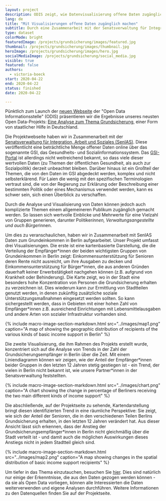 ```yaml
---
layout: project
description: ODIS zeigt, wie Datenvisualisierung offene Daten zugänglicher machen können.
lang: de
title: "Mit Visualisierungen offene Daten zugänglich machen"
subtitle: Durch eine Zusammenarbeit mit der Senatsverwaltung für Integration, Arbeit und Soziales zeigt ODIS, wie Visualisierungen offene Daten zugänglicher machen können.
type: dataset
colorMode: bright
featuredImage: /projects/grundsicherung/images/featured.jpg
thumbnail: /projects/grundsicherung/images/thumbnail.jpg
heroImage: /projects/grundsicherung/images/hero.jpg
socialMediaImage: /projects/grundsicherung/social_media.jpg
visible: true
featured: false
authors:
  - victoria-boeck
start: 2020-04-22
end: 2020-04-22
status: finished
date: 2020-04-22

---
```


Pünktlich zum Launch der [neuen Webseite](https://odis-berlin.de/) der "Open Data Informationsstelle" (ODIS) präsentieren wir die Ergebnisse unseres neusten Open Data-Projekts: [Eine Analyse zum Thema Grundsicherung](https://odis-berlin.de/projekte/grundsicherung/), einer Form von staatlicher Hilfe in Deutschland. 

Die Projektwebseite haben wir in Zusammenarbeit mit der [Senatsverwaltung für Integration, Arbeit und Soziales (SenIAS)](https://www.berlin.de/sen/ias/). Diese veröffentlicht eine beträchtliche Menge offener Daten online über das sogenannte GSI, das Gesundheits- und Sozialinformationssystem. Das [GSI-Portal](http://www.gsi-berlin.info/) ist allerdings nicht weitreichend bekannt, so dass viele dieser wertvollen Daten (zu Themen der öffentlichen Gesundheit, als auch zur Sozialpolitik) derzeit unbeachtet bleiben. Darüber hinaus ist ein Großteil der Themen, die von den Daten im GSI abgedeckt werden, komplex und nicht selbsterklärend. Für Laien die wenig mit den spezifischen Terminologien vertraut sind, die von der Regierung zur Erklärung oder Beschreibung einer bestimmten Politik oder eines Mechanismus verwendet werden, kann es schwer sein, sich einen Überblick zu verschaffen.
 
Durch die Analyse und Visualisierung von Daten können jedoch auch komplizierte Themen einem allgemeineren Publikum zugänglich gemacht werden. So lassen sich wertvolle Einblicke und Mehrwerte für eine Vielzahl von Gruppen generieren, darunter Politiker*innen, Verwaltungsangestellte und auch Bürger*innen. 

Um dies zu veranschaulichen, haben wir in Zusammenarbeit mit SenIAS Daten zum Grundeinkommen in Berlin aufgearbeitet. Unser Projekt umfasst drei Visualisierungen. Die erste ist eine kartenbasierte Darstellung, die die Verteilung der Empfänger\*innen der beiden wichtigsten Gruppen von Grundeinkommen in Berlin zeigt: Einkommensunterstützung für Senioren deren Rente nicht ausreicht, um ihre Ausgaben zu decken und Einkommensunterstützung für Bürger\*innen, die aus anderen Gründen dauerhaft keiner Erwerbstätigkeit nachgehen können (z.B. aufgrund von Krankheit oder Behinderung). Die Karte zeigt, wo in der Stadt eine besonders hohe Konzentration von Personen die Grundsicherung erhalten zu verzeichnen ist. Dies wiederum kann zur Ermittlung von Stadtteilen genutzt werden, in denen zukünftig zusätzliche soziale Unterstützungsmaßnahmen eingesetzt werden sollten. So kann sichergestellt werden, dass in Gebieten mit einer hohen Zahl von Empfänger*innen z.B. ausreichend Einrichtungen mit Lebensmittelausgaben und andere Arten von sozialer Infrastruktur vorhanden sind. 

{% include macro-image-section-markdown.html src="../images/map1.png" caption="A map of showing the geographic distribution of recipients of the various kinds of basic income support in Berlin" %}

Die zweite Visualisierung, die ihm Rahmen des Projekts erstellt wurde, konzentriert sich auf die Analyse von Trends in der Zahl der Grundsicherungsempfänger in Berlin über die Zeit. Mit einem Liniendiagramm können wir zeigen, wie der Anteil der Empfänger\*innen beider Gruppen in den letzten 12 Jahren stetig gestiegen ist - ein Trend, der vielen in Berlin nicht bekannt ist, wie unsere Partner*innen in der Senatsverwaltung feststellten.

{% include macro-image-section-markdown.html src="../images/chart.png" caption="A chart showing the change in percentage of Berliners receiving the two main different kinds of income support" %}

Die abschließende, auf der Projektseite zu sehende, Kartendarstellung bringt diesen identifizierten Trend in eine räumliche Perspektive: Sie zeigt, wie sich der Anteil der Senioren, die in den verschiedenen Teilen Berlins Grundsicherung erhalten, in den letzten 12 Jahren verändert hat. Aus dieser Ansicht lässt sich erkennen, dass der Anstieg der Grundsicherungsempfänger*innen in Berlin nicht gleichmäßig über die Stadt verteilt ist - und damit auch die möglichen Auswirkungen dieses Anstiegs nicht in jedem Stadtteil gleich sind.

{% include macro-image-section-markdown.html src="../images/map2.png" caption="A map showing changes in the spatial distribution of basic income support recipients" %}

Um tiefer in das Thema einzutauchen, besuchen Sie [hier](https://odis-berlin.de/projekte/grundsicherung/). Dies sind natürlich nur einige der Erkenntnisse, die aus den Daten gezogen werden können - da sie als Open Data vorliegen, können alle Interessierten die Daten weiterverwenden und eigene Analysen durchführen. Weitere Informationen zu den Datenquellen finden Sie auf der Projektseite.